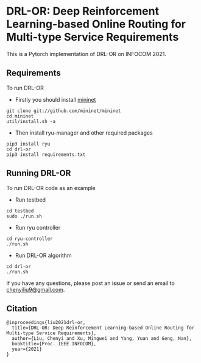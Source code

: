 # DRL-OR: Deep Reinforcement Learning-based Online Routing for Multi-type Service Requirements

This is a Pytorch implementation of DRL-OR on INFOCOM 2021. 

## Requirements

To run DRL-OR

* Firstly you should install [mininet](http://mininet.org/download/)

```
git clone git://github.com/mininet/mininet
cd mininet
util/install.sh -a
```

* Then install ryu-manager and other required packages

```
pip3 install ryu
cd drl-or
pip3 install requirements.txt
```

## Running DRL-OR

To run DRL-OR code as an example

* Run testbed

```
cd testbed
sudo ./run.sh
```

* Run ryu controller

```
cd ryu-controller
./run.sh
```

* Run DRL-OR algorithm

```
cd drl-or
./run.sh
```

If you have any questions, please post an issue or send an email to chenyiliu9@gmail.com.

## Citation

```
@inproceedings{liu2021drl-or,
  title={DRL-OR: Deep Reinforcement Learning-based Online Routing for Multi-type Service Requirements},
  author={Liu, Chenyi and Xu, Mingwei and Yang, Yuan and Geng, Nan},
  booktitle={Proc. IEEE INFOCOM},
  year={2021}
}
```



